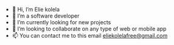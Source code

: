 - 👋 Hi, I’m Elie kolela
- 👀 I’m a software developer 
- 🌱 I’m currently looking for new projects
- 💞️ I’m looking to collaborate on any type of web or mobile app
- 📫 You can contact me to this email eliekolelafree@gmail.com


<!---
RPG907/RPG907 is a ✨ special ✨ repository because its `README.md` (this file) appears on your GitHub profile.
You can click the Preview link to take a look at your changes.
--->
